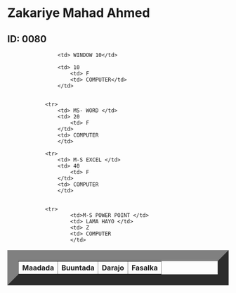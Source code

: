 
<html>
    <title> Natiijo</title>
    <head>
        <link rel="stylesheet" href="table.css"/>
        <body>  
            <h1> Zakariye Mahad Ahmed </h1>
            <h2> ID: 0080</h2>
            <table border="25">
                <tr>
                    <th>Maadada </th>
                    <th>Buuntada</th>
                    <th>Darajo</th>
                    <th>Fasalka</th>
                </tr>
                
                    <td> WINDOW 10</td>
                   
                    <td> 10
                        <td> F
                        <td> COMPUTER</td>
                    </td>
           
            
                <tr>
                    <td> MS- WORD </td>
                    <td> 20
                        <td> F
                    </td>
                    <td> COMPUTER
                    </td>
          
                <tr>   
                    <td> M-S EXCEL </td>
                    <td> 40
                        <td> F
                    </td>
                    <td> COMPUTER
                    </td>
        
               
                <tr>
                        <td>M-S POWER POINT </td>
                        <td> LAMA HAYO </td>
                        <td> Z
                        <td> COMPUTER
                        </td>
               
                  
                   
